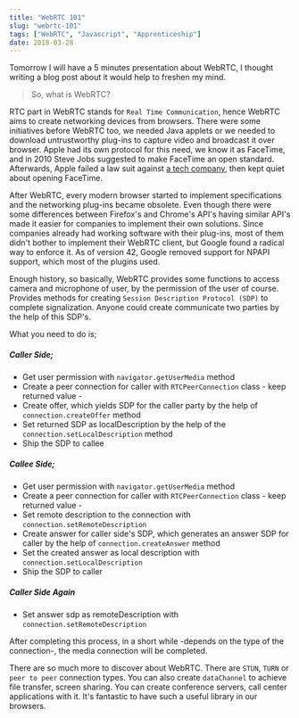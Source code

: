 ```yaml
---
title: "WebRTC 101"
slug: "webrtc-101"
tags: ["WebRTC", "Javascript", "Apprenticeship"]
date: 2018-03-28
---
```


Tomorrow I will have a 5 minutes presentation about WebRTC, I thought writing a blog post about it would help to freshen my mind.

> So, what is WebRTC?

RTC part in WebRTC stands for `Real Time Communication`, hence WebRTC aims to create networking devices from browsers. There were some initiatives before WebRTC too, we needed Java applets or we needed to download untrustworthy plug-ins to capture video and broadcast it over browser. Apple had its own protocol for this need, we know it as FaceTime, and in 2010 Steve Jobs suggested to make FaceTime an open standard. Afterwards, Apple failed a law suit against [a tech company](https://beta.techcrunch.com/2012/11/07/u-s-court-orders-apple-to-pay-368-million-damages-for-facetime-patent-infringement/?_ga=2.91112090.1688445734.1522240870-1938224401.1522240870), then kept quiet about opening FaceTime.

After WebRTC, every modern browser started to implement specifications and the networking plug-ins became obsolete. Even though there were some differences between Firefox's and Chrome's API's having similar API's made it easier for companies to implement their own solutions. Since companies already had working software with their plug-ins, most of them didn't bother to implement their WebRTC client, but Google found a radical way to enforce it. As of version 42, Google removed support for NPAPI support, which most of the plugins used.

Enough history, so basically, WebRTC provides some functions to access camera and microphone of user, by the permission of the user of course. Provides methods for creating `Session Description Protocol (SDP)` to complete signalization. Anyone could create communicate two parties by the help of this SDP's.

What you need to do is;

##### Caller Side;

* Get user permission with `navigator.getUserMedia` method
* Create a peer connection for caller with `RTCPeerConnection` class - keep returned value -
* Create offer, which yields SDP for the caller party by the help of `connection.createOffer` method
* Set returned SDP as localDescription by the help of the `connection.setLocalDescription` method
* Ship the SDP to callee

##### Callee Side;

* Get user permission with `navigator.getUserMedia` method
* Create a peer connection for caller with `RTCPeerConnection` class - keep returned value -
* Set remote description to the connection with `connection.setRemoteDescription`
* Create answer for caller side's SDP, which generates an answer SDP for caller by the help of `connection.createAnswer` method
* Set the created answer as local description with `connection.setLocalDescription`
* Ship the SDP to caller

##### Caller Side Again

* Set answer sdp as remoteDescription with `connection.setRemoteDescription`

After completing this process, in a short while -depends on the type of the connection-, the media connection will be completed.

There are so much more to discover about WebRTC. There are `STUN`, `TURN` or `peer to peer` connection types. You can also create `dataChannel` to achieve file transfer, screen sharing. You can create conference servers, call center applications with it. It's fantastic to have such a useful library in our browsers.
